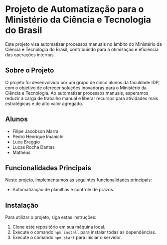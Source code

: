 # Projeto de Automatização para o Ministério da Ciência e Tecnologia do Brasil

Este projeto visa automatizar processos manuais no âmbito do Ministério da Ciência e Tecnologia do Brasil, contribuindo para a otimização e eficiência das operações internas.

## Sobre o Projeto

O projeto foi desenvolvido por um grupo de cinco alunos da faculdade IDP, com o objetivo de oferecer soluções inovadoras para o Ministério da Ciência e Tecnologia. Ao automatizar processos manuais, esperamos reduzir a carga de trabalho manual e liberar recursos para atividades mais estratégicas e de alto valor agregado.

## Alunos

- Filipe Jacobson Marra
- Pedro Henrique Imanichi
- Luca Braggio
- Lucas Rocha Dantas
- Matheus

## Funcionalidades Principais

Neste projeto, implementamos as seguintes funcionalidades principais:

- Automatização de planilhas e controle de prazos.

## Instalação

Para utilizar o projeto, siga estas instruções:

1. Clone este repositório em sua máquina local.
2. Execute o comando `npm install` para instalar todas as dependências.
3. Execute o comando `npm start` para iniciar o servidor.



